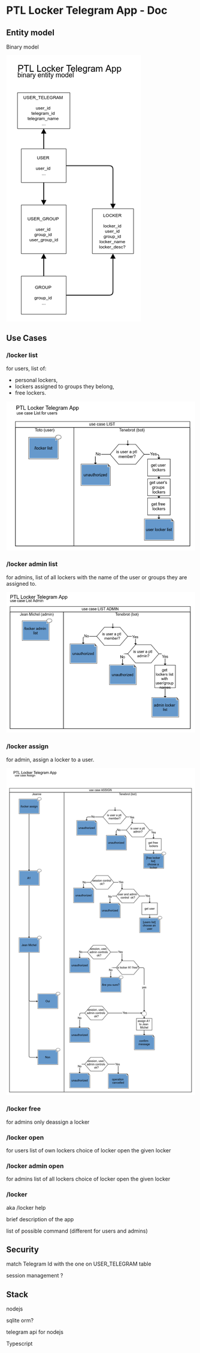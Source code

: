 # PTL Locker Telegram App - Doc

## Entity model

Binary model

![binary entity model](./locker-entity.png)

## Use Cases

### /locker list

for users, list of:

- personal lockers,
- lockers assigned to groups they belong,
- free lockers.

![use case list for user](./locker-use-case-list-user.png)

### /locker admin list

for admins, list of all lockers with the name of the user or groups they are assigned to.

![use case list for admins](./locker-use-case-list-admin.png)

### /locker assign

for admin, assign a locker to a user.

![use case assign](./locker-use-case-assign.png)

### /locker free

for admins only
deassign a locker

### /locker open

for users
list of own lockers
choice of locker
open the given locker

### /locker admin open

for admins
list of all lockers
choice of locker
open the given locker

### /locker

aka /locker help

brief description of the app

list of possible command (different for users and admins)

## Security

match Telegram Id with the one on USER_TELEGRAM table

session management ?

## Stack

nodejs

sqlite orm?

telegram api for nodejs

Typescript
